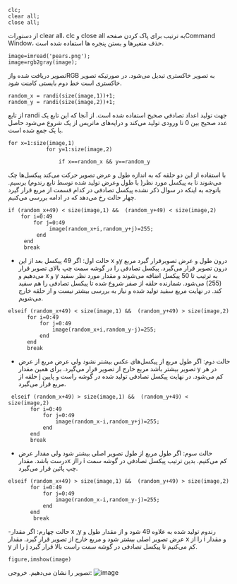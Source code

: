 ```
clc;
clear all;
close all;
```
از دستورات clear all، clc و close all  به ترتیب برای پاک کردن صفحهCommand Window، حذف متغیرها و بستن پنجره ها استفاده شده است.
```
image=imread('pears.png'); 
image=rgb2gray(image); 
```
تصویر دریافت شده وازRGB به تصویر خاکستری تبدیل می‌شود. در صورتیکه تصویر خاکستری است خط دوم بایستی کامنت شود.
```
random_x = randi(size(image,1))+1;
random_y = randi(size(image,2))+1;
```
از تابع randi جهت تولید اعداد تصادفی صحیح استفاده شده است. از آنجا که این تابع یک عدد صحیح بین 0 تا ورودی تولید می‌کند و درایه‌های ماتریس از یک شروع می‌شود حاصل با یک جمع شده است.

```
for x=1:size(image,1)
            for y=1:size(image,2)
              
                if x==random_x && y==random_y
```
با استفاده از این دو حلقه که به اندازه طول و عرض تصویر حرکت می‌کند پیکسل‌ها چک می‌شوند تا به پیکسل مورد نظر( با طول وعرض تولید شده توسط تابع رندوم) برسیم. باتوجه به اینکه در سوال ذکر نشده پیکسل تصادفی در کدام قسمت از مربع قرار گیرد چهار حالت رخ می‌دهد که در ادامه بررسی می‌کنیم.
```
if (random_x+49) < size(image,1) &&  (random_y+49) < size(image,2)
    for i=0:49
        for j=0:49
             image(random_x+i,random_y+j)=255;     
         end
     end
     break
```
- حالت اول: اگر 49 پیکسل بعد از این x وy درون طول و عرض تصویرقرار گیرد مربع درون تصویر قرار می‌گیرد. پیکسل تصادفی را در گوشه سمت چپ بالای تصویر قرار می‌دهیم و x و y به ترتیب تا 50 پیکسل اضافه می‌شوند و مقدار مورد نظر سفید (255) می‌‌شود. شمارنده حلقه از صفر شروع شده تا پیکسل تصادفی را هم سفید کند. در نهایت مربع سفید تولید شده و نیاز به بررسی بیشتر نیست و از حلقه خارج می‌شویم.
 ```
 elseif (random_x+49) < size(image,1) &&  (random_y+49) > size(image,2)
       for i=0:49
           for j=0:49
               image(random_x+i,random_y-j)=255;     
           end
       end
       break                          
```

- حالت دوم: اگر طول مربع از پیکسل‌های عکس بیشتر نشود ولی عرض مربع از عرض تصویر بیشتر باشد مربع خارج از تصویر قرار می‌گیرد. برای همین مقدار y در هر حلقه از j کم می‌شود. در نهایت پیکسل تصادفی تولید شده در گوشه راست و پایین مربع قرار می‌گیرد.
```
 elseif (random_x+49) > size(image,1) &&  (random_y+49) < size(image,2)
       for i=0:49
           for j=0:49
               image(random_x-i,random_y+j)=255;     
           end
       end
       break
```
- حالت سوم: اگر طول مربع از طول تصویر اصلی بیشتر شود ولی مقدار عرض درست باشد. مقدارx رااز i کم می‌کنیم. بدین ترتیب پیکسل تصادفی در گوشه سمت چپ پائین قرار می‌گیرد.
```
elseif (random_x+49) > size(image,1) &&  (random_y+49) > size(image,2)
       for i=0:49
           for j=0:49
               image(random_x-i,random_y-j)=255;     
           end
       end
        break
```
-حالت چهارم: اگر مقدار x ,y رندوم تولید شده به علاوه 49 شود و از مقدار طول و عرض تصویر اصلی بیشتر شود و مربع خارج از تصویر قرار گیرد. مقدار x را از i و مقدار y را از j کم می‌کنیم تا پیکسل تصادفی در گوشه سمت  راست بالا قرار گیرد.
```
figure,imshow(image)
```
تصویر را نشان می‌دهیم. خروجی: 
 ![image](https://github.com/semnan-university-ai/image-processing-class-002/blob/main/exercises/fvatani/3/tamrin3.png)
